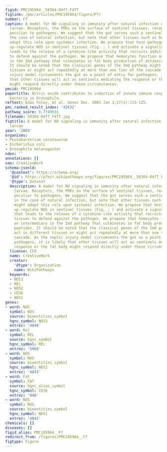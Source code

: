 ```yaml
---
figid: PMC195964__58304-04f7_F4TT
figlink: /pmc/articles/PMC195964/figure/F7/
number: F7
caption: A model for NO signaling in immunity after natural infection of Drosophila
  larvae. Receptors, the PRRs on the surface of sentinel tissues, recognize molecules
  peculiar to pathogens. We suggest that the gut serves such a sentinel function in
  the case of natural infection, but note that other tissues such as hemocytes might
  adopt this role upon systemic infection. We propose that host-pathogen interactions
  up-regulate NOS in sentinel tissues (Fig. ; ) and activate a signaling cascade that
  leads to the release of a cytokine-like activity that recruits additional tissues
  to defend against the pathogen. We propose that hemocytes function as an intermediary
  in the Imd pathway that culminates in fat body production of antimicrobial peptides.
  It should be noted that the classical genes of the Imd pathway might act in different
  tissues or might act repeatedly at more than one tier of the cascade. As the septic
  injury model circumvents the gut as a point of entry for pathogens, it is likely
  that other tissues will act as sentinels mediating the response or the fat body
  might respond directly under these circumstances.
pmcid: PMC195964
papertitle: Nitric oxide contributes to induction of innate immune responses to gram-negative
  bacteria in Drosophila.
reftext: Edan Foley, et al. Genes Dev. 2003 Jan 1;17(1):115-125.
pmc_ranked_result_index: '42632'
pathway_score: 0.7749931
filename: 58304-04f7_F4TT.jpg
figtitle: A model for NO signaling in immunity after natural infection of Drosophila
  larvae
year: '2003'
organisms:
- Pectobacterium carotovorum
- Escherichia coli
- Drosophila melanogaster
ndex: ''
annotations: []
seo: CreativeWork
schema-jsonld:
  '@context': https://schema.org/
  '@id': https://pfocr.wikipathways.org/figures/PMC195964__58304-04f7_F4TT.html
  '@type': Dataset
  description: A model for NO signaling in immunity after natural infection of Drosophila
    larvae. Receptors, the PRRs on the surface of sentinel tissues, recognize molecules
    peculiar to pathogens. We suggest that the gut serves such a sentinel function
    in the case of natural infection, but note that other tissues such as hemocytes
    might adopt this role upon systemic infection. We propose that host-pathogen interactions
    up-regulate NOS in sentinel tissues (Fig. ; ) and activate a signaling cascade
    that leads to the release of a cytokine-like activity that recruits additional
    tissues to defend against the pathogen. We propose that hemocytes function as
    an intermediary in the Imd pathway that culminates in fat body production of antimicrobial
    peptides. It should be noted that the classical genes of the Imd pathway might
    act in different tissues or might act repeatedly at more than one tier of the
    cascade. As the septic injury model circumvents the gut as a point of entry for
    pathogens, it is likely that other tissues will act as sentinels mediating the
    response or the fat body might respond directly under these circumstances.
  license: CC0
  name: CreativeWork
  creator:
    '@type': Organization
    name: WikiPathways
  keywords:
  - NOS3
  - REL
  - NOS2
  - CD36
  - NOS1
genes:
- word: NOS
  symbol: NOS
  source: bioentities_symbol
  hgnc_symbol: NOS3
  entrez: '4846'
- word: Rel
  symbol: REL
  source: hgnc_symbol
  hgnc_symbol: REL
  entrez: '5966'
- word: NOS
  symbol: NOS
  source: bioentities_symbol
  hgnc_symbol: NOS2
  entrez: '4843'
- word: Fat
  symbol: FAT
  source: hgnc_alias_symbol
  hgnc_symbol: CD36
  entrez: '948'
- word: NOS
  symbol: NOS
  source: bioentities_symbol
  hgnc_symbol: NOS1
  entrez: '4842'
chemicals: []
diseases: []
figid_alias: PMC195964__F7
redirect_from: /figures/PMC195964__F7
figtype: Figure
---
```

